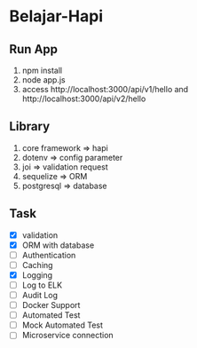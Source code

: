 # Belajar-Hapi

## Run App

1. npm install
2. node app.js
3. access http://localhost:3000/api/v1/hello and http://localhost:3000/api/v2/hello

## Library

1. core framework => hapi
2. dotenv => config parameter
3. joi => validation request
4. sequelize => ORM
5. postgresql => database

## Task

-   [x] validation
-   [x] ORM with database
-   [ ] Authentication
-   [ ] Caching
-   [x] Logging
-   [ ] Log to ELK
-   [ ] Audit Log
-   [ ] Docker Support
-   [ ] Automated Test
-   [ ] Mock Automated Test
-   [ ] Microservice connection
